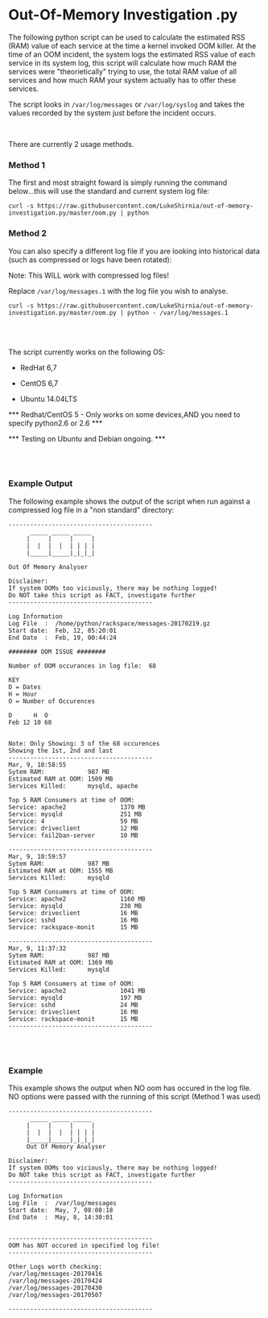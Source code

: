 # Out-Of-Memory Investigation .py


The following python script can be used to calculate the estimated RSS (RAM) value of each service at the time a kernel invoked OOM killer. At the time of an OOM incident, the system logs the estimated RSS value of each service in its system log, this script will calculate how much RAM the services were "theorietically" trying to use, the total RAM value of all services and how much RAM your system actually has to offer these services. 


The script looks in `/var/log/messages` or `/var/log/syslog` and takes the values recorded by the system just before the incident occurs. 




<br />

There are currently 2 usage methods. 
<br />

### Method 1
The first and most straight foward is simply running the command below...this will use the standard and current system log file:

```
curl -s https://raw.githubusercontent.com/LukeShirnia/out-of-memory-investigation.py/master/oom.py | python
```
### Method 2
You can also specify a different log file if you are looking into historical data (such as compressed or logs have been rotated):

Note: This WILL work with compressed log files!

Replace `/var/log/messages.1` with the log file you wish to analyse. 
```
curl -s https://raw.githubusercontent.com/LukeShirnia/out-of-memory-investigation.py/master/oom.py | python - /var/log/messages.1
```
<br />

<br />

The script currently works on the following OS:

*  RedHat 6,7

*  CentOS 6,7

*  Ubuntu 14.04LTS

***  Redhat/CentOS 5 - Only works on some devices,AND you need to specify python2.6 or 2.6  ***
<br />

*** Testing on Ubuntu and Debian ongoing.  ***


<br />

<br />



### Example Output
The following example shows the output of the script when run against a compressed log file in a "non standard" directory:

```
----------------------------------------
      _____ _____ _____ 
     |     |     |     |
     |  |  |  |  | | | |
     |_____|_____|_|_|_|
 
Out Of Memory Analyser

Disclaimer:
If system OOMs too viciously, there may be nothing logged!
Do NOT take this script as FACT, investigate further
----------------------------------------

Log Information
Log File  :  /home/python/rackspace/messages-20170219.gz 
Start date:  Feb, 12, 05:20:01 
End Date  :  Feb, 19, 00:44:24 

######## OOM ISSUE ########

Number of OOM occurances in log file:  68 

KEY
D = Dates
H = Hour
O = Number of Occurences

D      H  O
Feb 12 10 68


Note: Only Showing: 3 of the 68 occurences
Showing the 1st, 2nd and last
----------------------------------------
Mar, 9, 10:58:55
Sytem RAM:            987 MB
Estimated RAM at OOM: 1509 MB
Services Killed:      mysqld, apache

Top 5 RAM Consumers at time of OOM:
Service: apache2               1370 MB
Service: mysqld                251 MB
Service: 4                     59 MB
Service: driveclient           12 MB
Service: fail2ban-server       10 MB

----------------------------------------
Mar, 9, 10:59:57
Sytem RAM:            987 MB
Estimated RAM at OOM: 1555 MB
Services Killed:      mysqld

Top 5 RAM Consumers at time of OOM:
Service: apache2               1160 MB
Service: mysqld                230 MB
Service: driveclient           16 MB
Service: sshd                  16 MB
Service: rackspace-monit       15 MB

----------------------------------------
Mar, 9, 11:37:32
Sytem RAM:            987 MB
Estimated RAM at OOM: 1369 MB
Services Killed:      mysqld

Top 5 RAM Consumers at time of OOM:
Service: apache2               1041 MB
Service: mysqld                197 MB
Service: sshd                  24 MB
Service: driveclient           16 MB
Service: rackspace-monit       15 MB
----------------------------------------
```
<br />

<br />

### Example 
This example shows the output when NO oom has occured in the log file. NO options were passed with the running of this script (Method 1 was used) 

```
----------------------------------------
      _____ _____ _____ 
     |     |     |     |
     |  |  |  |  | | | |
     |_____|_____|_|_|_|
     Out Of Memory Analyser

Disclaimer:
If system OOMs too viciously, there may be nothing logged!
Do NOT take this script as FACT, investigate further
----------------------------------------

Log Information
Log File  :  /var/log/messages 
Start date:  May, 7, 08:08:18 
End Date  :  May, 8, 14:30:01 


----------------------------------------
OOM has NOT occured in specified log file!
----------------------------------------

Other Logs worth checking:
/var/log/messages-20170416
/var/log/messages-20170424
/var/log/messages-20170430
/var/log/messages-20170507

----------------------------------------
```
